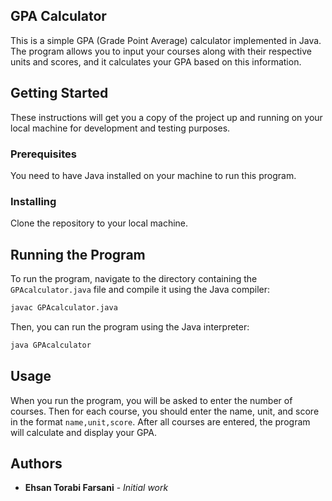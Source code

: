 
## GPA Calculator

This is a simple GPA (Grade Point Average) calculator implemented in Java. The program allows you to input your courses along with their respective units and scores, and it calculates your GPA based on this information.

## Getting Started

These instructions will get you a copy of the project up and running on your local machine for development and testing purposes.

### Prerequisites

You need to have Java installed on your machine to run this program.

### Installing

Clone the repository to your local machine.

## Running the Program

To run the program, navigate to the directory containing the `GPAcalculator.java` file and compile it using the Java compiler:

```bash
javac GPAcalculator.java
```

Then, you can run the program using the Java interpreter:

```bash
java GPAcalculator
```

## Usage

When you run the program, you will be asked to enter the number of courses. Then for each course, you should enter the name, unit, and score in the format `name,unit,score`. After all courses are entered, the program will calculate and display your GPA.


## Authors

* **Ehsan Torabi Farsani** - *Initial work*
